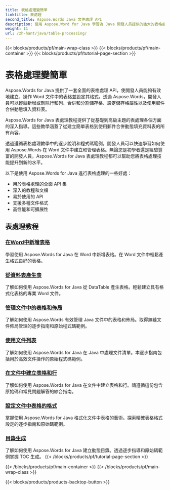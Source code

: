 ```yaml
---
title: 表格處理變簡單
linktitle: 表處理
second_title: Aspose.Words Java 文件處理 API
description: 使用 Aspose.Word for Java 學習為 Java 開發人員提供的強大的表格處理 API。在 Word 文件中建立、操作表格並設定表格格式。立即增強您的文件處理應用程式。
weight: 11
url: /zh-hant/java/table-processing/
---
```


{{< blocks/products/pf/main-wrap-class >}}
{{< blocks/products/pf/main-container >}}
{{< blocks/products/pf/tutorial-page-section >}}

# 表格處理變簡單


Aspose.Words for Java 提供了一套全面的表格處理 API，使開發人員能夠有效地建立、操作 Word 文件中的表格並設定其格式。透過 Aspose.Words，開發人員可以輕鬆新增或刪除行和列、合併和分割儲存格、設定儲存格屬性以及使用郵件合併動態填入資料表。

Aspose.Words for Java 表處理教程提供了從基礎到高級主題的表處理各個方面的深入指導。這些教學涵蓋了從建立簡單表格到使用郵件合併動態填充資料表的所有內容。

透過遵循表格處理教學中的逐步說明和程式碼範例，開發人員可以快速學習如何使用 Aspose.Words 在 Word 文件中建立和管理表格。無論您是初學者還是經驗豐富的開發人員，Aspose.Words for Java 表處理教程都可以幫助您將表格處理技能提升到新的水平。

以下是使用 Aspose.Words for Java 進行表格處理的一些好處：

* 用於表格處理的全面 API 集
* 深入的教程和文檔
* 易於使用的 API
* 支援多種文件格式
* 高性能和可擴展性


## 表處理教程

### [在Word中新增表格](./add-table-in-word/)
學習使用 Aspose.Words for Java 在 Word 中新增表格。在 Word 文件中輕鬆產生格式良好的表格。
### [從資料表產生表](./generate-table-from-datatable/)
了解如何使用 Aspose.Words for Java 從 DataTable 產生表格。輕鬆建立具有格式化表格的專業 Word 文件。 
### [管理文件中的表格和佈局](./managing-tables-layouts/)
了解如何使用 Aspose.Words 有效管理 Java 文件中的表格和佈局。取得無縫文件佈局管理的逐步指南和原始程式碼範例。
### [使用文件列表](./working-with-document-lists/)
了解如何使用 Aspose.Words for Java 在 Java 中處理文件清單。本逐步指南包括用於高效文件操作的原始程式碼範例。
### [在文件中建立表格和行](./creating-tables-rows/)
了解如何使用 Aspose.Words for Java 在文件中建立表格和行。請遵循這份包含原始碼和常見問題解答的綜合指南。
### [設定文件中表格的格式](./formatting-tables/)
掌握使用 Aspose.Words for Java 格式化文件中表格的藝術。探索精確表格格式設定的逐步指南和原始碼範例。
### [目錄生成](./table-contents-generation/)
了解如何使用 Aspose.Words for Java 建立動態目錄。透過逐步指導和原始碼範例掌握 TOC 生成。
{{< /blocks/products/pf/tutorial-page-section >}}

{{< /blocks/products/pf/main-container >}}
{{< /blocks/products/pf/main-wrap-class >}}

{{< blocks/products/products-backtop-button >}}
